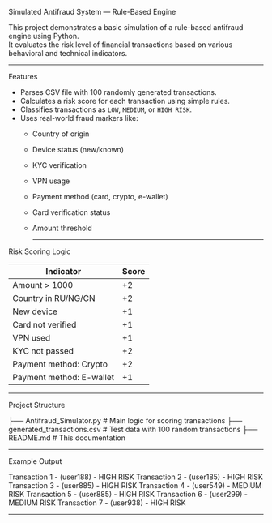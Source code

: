 Simulated Antifraud System — Rule-Based Engine

This project demonstrates a basic simulation of a rule-based antifraud engine using Python.  
It evaluates the risk level of financial transactions based on various behavioral and technical indicators.

---

Features

- Parses CSV file with 100 randomly generated transactions.
- Calculates a risk score for each transaction using simple rules.
- Classifies transactions as `LOW`, `MEDIUM`, or `HIGH RISK`.
- Uses real-world fraud markers like:
  - Country of origin
  - Device status (new/known)
  - KYC verification
  - VPN usage
  - Payment method (card, crypto, e-wallet)
  - Card verification status
  - Amount threshold
    
    --- 
     
Risk Scoring Logic

| Indicator                        | Score |
|----------------------------------|--------|
| Amount > 1000                    | +2     |
| Country in RU/NG/CN              | +2     |
| New device                       | +1     |
| Card not verified                | +1     |
| VPN used                         | +1     |
| KYC not passed                   | +2     |
| Payment method: Crypto           | +2     |
| Payment method: E-wallet         | +1     |

---

Project Structure


├── Antifraud_Simulator.py # Main logic for scoring transactions
├── generated_transactions.csv # Test data with 100 random transactions
├── README.md # This documentation


 --- 

Example Output

Transaction 1 - (user188) - HIGH RISK
Transaction 2 - (user185) - HIGH RISK
Transaction 3 - (user885) - HIGH RISK
Transaction 4 - (user549) - MEDIUM RISK
Transaction 5 - (user885) - HIGH RISK
Transaction 6 - (user299) - MEDIUM RISK
Transaction 7 - (user938) - HIGH RISK


---
